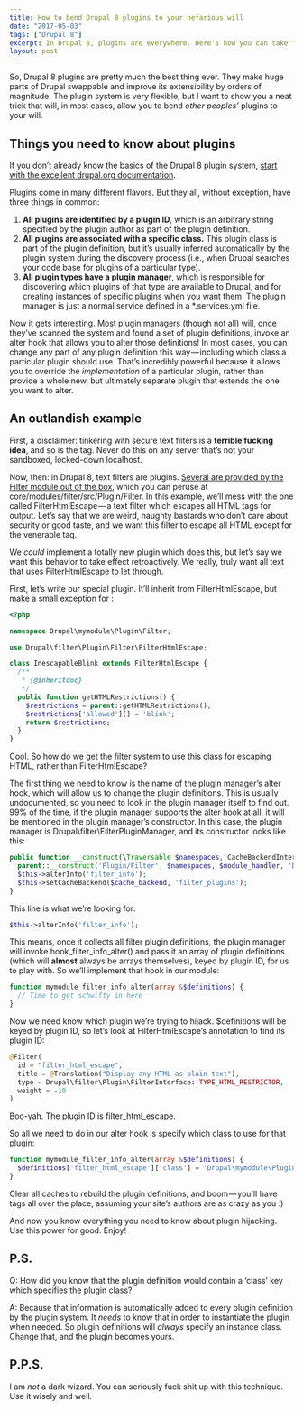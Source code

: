 ```yaml
---
title: How to bend Drupal 8 plugins to your nefarious will
date: "2017-05-03"
tags: ["Drupal 8"]
excerpt: In Drupal 8, plugins are everywhere. Here's how you can take full control of them.
layout: post
---
```

So, Drupal 8 plugins are pretty much the best thing ever. They make huge parts of Drupal swappable and improve its extensibility by orders of magnitude. The plugin system is very flexible, but I want to show you a neat trick that will, in most cases, allow you to bend *other peoples’* plugins to your will.

## Things you need to know about plugins
If you don’t already know the basics of the Drupal 8 plugin system, [start with the excellent drupal.org documentation](https://www.drupal.org/docs/8/api/plugin-api/plugin-api-overview).

Plugins come in many different flavors. But they all, without exception, have three things in common:

1. **All plugins are identified by a plugin ID**, which is an arbitrary string specified by the plugin author as part of the plugin definition.
2. **All plugins are associated with a specific class.** This plugin class is part of the plugin definition, but it’s usually inferred automatically by the plugin system during the discovery process (i.e., when Drupal searches your code base for plugins of a particular type).
3. **All plugin types have a plugin manager**, which is responsible for discovering which plugins of that type are available to Drupal, and for creating instances of specific plugins when you want them. The plugin manager is just a normal service defined in a *.services.yml file.

Now it gets interesting. Most plugin managers (though not all) will, once they’ve scanned the system and found a set of plugin definitions, invoke an alter hook that allows you to alter those definitions! In most cases, you can change any part of any plugin definition this way — including which class a particular plugin should use. That’s incredibly powerful because it allows you to override the *implementation* of a particular plugin, rather than provide a whole new, but ultimately separate plugin that extends the one you want to alter.

## An outlandish example
First, a disclaimer: tinkering with secure text filters is a **terrible fucking idea**, and so is the <blink> tag. Never do this on any server that’s not your sandboxed, locked-down localhost.

Now, then: in Drupal 8, text filters are plugins. [Several are provided by the Filter module out of the box](http://cgit.drupalcode.org/drupal/tree/core/modules/filter/src/Plugin/Filter), which you can peruse at core/modules/filter/src/Plugin/Filter. In this example, we’ll mess with the one called FilterHtmlEscape — a text filter which escapes all HTML tags for output. Let’s say that we are weird, naughty bastards who don’t care about security or good taste, and we want this filter to escape all HTML except for the venerable <blink> tag.

We *could* implement a totally new plugin which does this, but let’s say we want this behavior to take effect retroactively. We really, truly want all text that uses FilterHtmlEscape to let <blink> through.

First, let’s write our special plugin. It’ll inherit from FilterHtmlEscape, but make a small exception for <blink>:

```php
<?php

namespace Drupal\mymodule\Plugin\Filter;

use Drupal\filter\Plugin\Filter\FilterHtmlEscape;

class InescapableBlink extends FilterHtmlEscape {
  /**
   * {@inheritdoc}
   */
  public function getHTMLRestrictions() {
    $restrictions = parent::getHTMLRestrictions();
    $restrictions['allowed'][] = 'blink';
    return $restrictions;
  }
}
```

Cool. So how do we get the filter system to use this class for escaping HTML, rather than FilterHtmlEscape?

The first thing we need to know is the name of the plugin manager’s alter hook, which will allow us to change the plugin definitions. This is usually undocumented, so you need to look in the plugin manager itself to find out. 99% of the time, if the plugin manager supports the alter hook at all, it will be mentioned in the plugin manager’s constructor. In this case, the plugin manager is Drupal\filter\FilterPluginManager, and its constructor looks like this:

```php
public function __construct(\Traversable $namespaces, CacheBackendInterface $cache_backend, ModuleHandlerInterface $module_handler) {
  parent::__construct('Plugin/Filter', $namespaces, $module_handler, 'Drupal\filter\Plugin\FilterInterface', 'Drupal\filter\Annotation\Filter');
  $this->alterInfo('filter_info');
  $this->setCacheBackend($cache_backend, 'filter_plugins');
}
```

This line is what we’re looking for:

```php
$this->alterInfo('filter_info');
```

This means, once it collects all filter plugin definitions, the plugin manager will invoke hook_filter_info_alter() and pass it an array of plugin definitions (which will **almost** always be arrays themselves), keyed by plugin ID, for us to play with. So we’ll implement that hook in our module:

```php
function mymodule_filter_info_alter(array &$definitions) {
  // Time to get schwifty in here
}
```

Now we need know which plugin we’re trying to hijack. $definitions will be keyed by plugin ID, so let’s look at FilterHtmlEscape’s annotation to find its plugin ID:

```php
@Filter(
  id = "filter_html_escape",
  title = @Translation("Display any HTML as plain text"),
  type = Drupal\filter\Plugin\FilterInterface::TYPE_HTML_RESTRICTOR,
  weight = -10
)
```

Boo-yah. The plugin ID is filter_html_escape.

So all we need to do in our alter hook is specify which class to use for that plugin:

```php
function mymodule_filter_info_alter(array &$definitions) {
  $definitions['filter_html_escape']['class'] = 'Drupal\mymodule\Plugin\Filter\InescapableBlink';
}
```

Clear all caches to rebuild the plugin definitions, and boom — you’ll have <blink> tags all over the place, assuming your site’s authors are as crazy as you :)

And now you know everything you need to know about plugin hijacking. Use this power for good. Enjoy!

## P.S.
Q: How did you know that the plugin definition would contain a ‘class’ key which specifies the plugin class?

A: Because that information is automatically added to every plugin definition by the plugin system. It *needs* to know that in order to instantiate the plugin when needed. So plugin definitions will *always* specify an instance class. Change that, and the plugin becomes yours.

## P.P.S.
I am *not* a dark wizard. You can seriously fuck shit up with this technique. Use it wisely and well.
